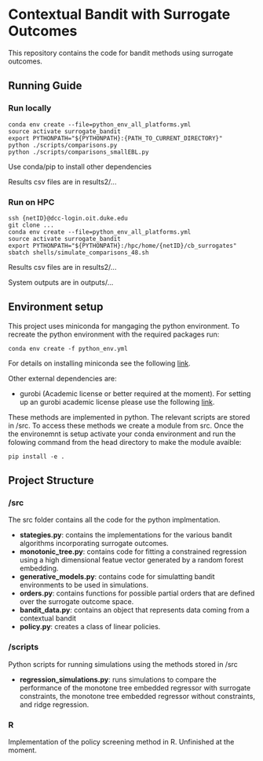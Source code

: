 # Contextual Bandit with Surrogate Outcomes
This repository contains the code for bandit methods using surrogate outcomes.

## Running Guide

### Run locally
```{bash}
conda env create --file=python_env_all_platforms.yml
source activate surrogate_bandit 
export PYTHONPATH="${PYTHONPATH}:{PATH_TO_CURRENT_DIRECTORY}"
python ./scripts/comparisons.py
python ./scripts/comparisons_smallEBL.py
```

Use conda/pip to install other dependencies

Results csv files are in results2/...

### Run on HPC
```{bash}
ssh {netID}@dcc-login.oit.duke.edu
git clone ...
conda env create --file=python_env_all_platforms.yml
source activate surrogate_bandit 
export PYTHONPATH="${PYTHONPATH}:/hpc/home/{netID}/cb_surrogates"
sbatch shells/simulate_comparisons_48.sh
```

Results csv files are in results2/...

System outputs are in outputs/...

## Environment setup
This project uses miniconda for mangaging the python environment. To recreate the python environment with the required packages run:

```{python}
conda env create -f python_env.yml
```

For details on installing miniconda see the following [link](https://docs.conda.io/en/latest/miniconda.html).

Other external dependencies are:
- gurobi (Academic license or better required at the moment). For setting up an gurobi academic license please use the following [link](https://www.gurobi.com/downloads/end-user-license-agreement-academic/).


These methods are implemented in python. The relevant scripts are stored in /src. To access these methods we create a module from src. Once the the environemnt is setup activate your conda environment and run the folowing command from the head directory to make the module avaible:

```{bash}
pip install -e .
```
  

## Project Structure

### /src
The src folder contains all the code for the python implmentation.
- **stategies.py**: contains the implementations for the various bandit algorithms incorporating surrogate outcomes.
- **monotonic_tree.py**: contains code for fitting a constrained regression using a high dimensional featue vector generated by a random forest embedding.
- **generative_models.py**: contains code for simulatting bandit environments to be used in simulations.
- **orders.py**: contains functions for possible partial orders that are defined over the surrogate outcome space.
- **bandit_data.py**: contains an object that represents data coming from a contextual bandit
- **policy.py**: creates a class of linear policies.


### /scripts 
Python scripts for running simulations using the methods stored in /src
- **regression_simulations.py**: runs simulations to compare the performance of the monotone tree embedded regressor with surrogate constraints, the monotone tree embedded regressor without constraints, and ridge regression.

### R
Implementation of the policy screening method in R.  Unfinished at the moment.